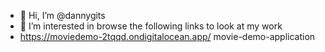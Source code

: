 - 👋 Hi, I’m @dannygits
- 👀 I’m interested in browse the following links to look at my work
- https://moviedemo-2tqqd.ondigitalocean.app/ movie-demo-application


<!---
dannygits/dannygits is a ✨ special ✨ repository because its `README.md` (this file) appears on your GitHub profile.
You can click the Preview link to take a look at your changes.
--->
